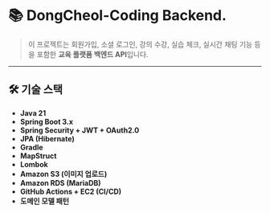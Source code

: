 # 📚 DongCheol-Coding Backend.

> 이 프로젝트는 회원가입, 소셜 로그인, 강의 수강, 실습 체크, 실시간 채팅 기능 등을 포함한 **교육 플랫폼 백엔드 API**입니다.

---

## 🛠️ 기술 스택

- **Java 21**
- **Spring Boot 3.x**
- **Spring Security + JWT + OAuth2.0**
- **JPA (Hibernate)**
- **Gradle**
- **MapStruct**
- **Lombok**
- **Amazon S3 (이미지 업로드)**
- **Amazon RDS (MariaDB)**
- **GitHub Actions + EC2 (CI/CD)**
- **도메인 모델 패턴**
